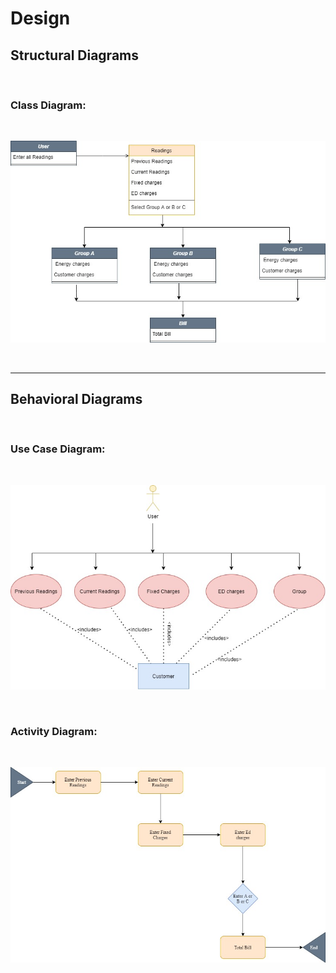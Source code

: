 # Design

## Structural Diagrams

<br>


### Class Diagram:

<br>

![class_diagram](class_diagram.jpg)

<br>

---

## Behavioral Diagrams

<br>

### Use Case Diagram:

<br>

![use_case](usecase_diagram.jpg)

<br>

### Activity Diagram:

<br>

![activity_diagram](activity_diagram.jpg)

<br>
